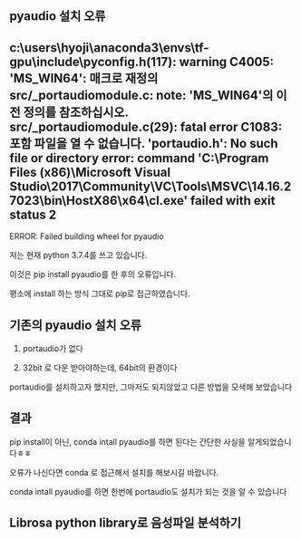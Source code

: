 ## pyaudio 설치 오류


c:\users\hyoji\anaconda3\envs\tf-gpu\include\pyconfig.h(117): warning C4005: 'MS_WIN64': 매크로 재정의
  src/_portaudiomodule.c: note: 'MS_WIN64'의 이전 정의를 참조하십시오.
  src/_portaudiomodule.c(29): fatal error C1083: 포함 파일을 열 수 없습니다. 'portaudio.h': No such file or directory
  error: command 'C:\\Program Files (x86)\\Microsoft Visual Studio\\2017\\Community\\VC\\Tools\\MSVC\\14.16.27023\\bin\\HostX86\\x64\\cl.exe' failed with exit status 2
  ----------------------------------------
  ERROR: Failed building wheel for pyaudio

저는 현재 python 3.7.4를 쓰고 있습니다.

이것은 pip install pyaudio를 한 후의 오류입니다.

평소에 install 하는 방식 그대로 pip로 접근하였습니다.


## 기존의 pyaudio 설치 오류
1. portaudio가 없다

2. 32bit 로 다운 받아야하는데, 64bit의 환경이다

 

portaudio를 설치하고자 했지만, 그마저도 되지않았고 다른 방법을 모색해 보았습니다

 
## 결과 
pip install이 아닌, conda intall pyaudio를 하면 된다는 간단한 사실을 알게되었습니다ㅎㅎ

 
오류가 나신다면 conda 로 접근해서 설치를 해보시길 바랍니다. 

conda intall pyaudio를 하면 한번에 portaudio도 설치가 되는 것을 알 수 있습니다

## Librosa python library로 음성파일 분석하기

